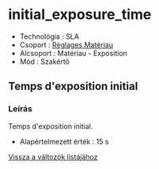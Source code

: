 # initial\_exposure\_time

* Technológia : SLA
* Csoport : [Réglages Matériau](../sla_printer/sla_parameters.md)
* Alcsoport : Matériau - Exposition
* Mód : Szakértő

## Temps d'exposition initial

### Leírás

Temps d'exposition initial.

* Alapértelmezett érték : 15 s

[Vissza a változók listájához](/)

